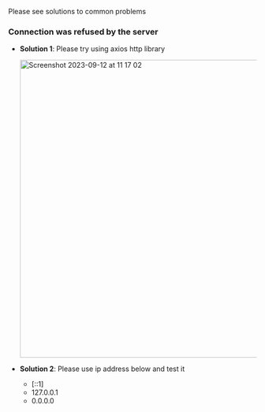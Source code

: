 Please see solutions to common problems

### Connection was refused by the server

- **Solution 1**: Please try using axios http library

  <img width="605" alt="Screenshot 2023-09-12 at 11 17 02" src="https://github.com/rangav/thunder-client-support/assets/8637550/055e9f4a-686d-4a26-b068-b0fb4f031a4d">


- **Solution 2**: Please use ip address below and test it

    - [::1]
    - 127.0.0.1
    - 0.0.0.0
